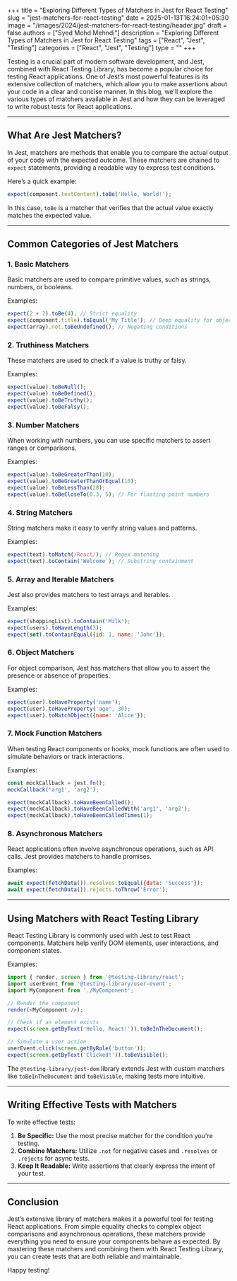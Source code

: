 +++
title = "Exploring Different Types of Matchers in Jest for React Testing"
slug = "jest-matchers-for-react-testing"
date = 2025-01-13T16:24:01+05:30
image = "/images/2024/jest-matchers-for-react-testing/header.jpg"
draft = false
authors = ["Syed Mohd Mehndi"]
description = "Exploring Different Types of Matchers in Jest for React Testing"
tags = ["React", "Jest", "Testing"]
categories = ["React", "Jest", "Testing"]
type = ""
+++

Testing is a crucial part of modern software development, and Jest, combined with React Testing Library, has become a popular choice for testing React applications. One of Jest’s most powerful features is its extensive collection of matchers, which allow you to make assertions about your code in a clear and concise manner. In this blog, we'll explore the various types of matchers available in Jest and how they can be leveraged to write robust tests for React applications.

---

## What Are Jest Matchers?

In Jest, matchers are methods that enable you to compare the actual output of your code with the expected outcome. These matchers are chained to `expect` statements, providing a readable way to express test conditions.

Here’s a quick example:

```javascript
expect(component.textContent).toBe('Hello, World!');
```

In this case, `toBe` is a matcher that verifies that the actual value exactly matches the expected value.

---

## Common Categories of Jest Matchers

### 1. **Basic Matchers**

Basic matchers are used to compare primitive values, such as strings, numbers, or booleans.

Examples:

```javascript
expect(2 + 2).toBe(4); // Strict equality
expect(component.title).toEqual('My Title'); // Deep equality for objects or arrays
expect(array).not.toBeUndefined(); // Negating conditions
```

### 2. **Truthiness Matchers**

These matchers are used to check if a value is truthy or falsy.

Examples:

```javascript
expect(value).toBeNull();
expect(value).toBeDefined();
expect(value).toBeTruthy();
expect(value).toBeFalsy();
```

### 3. **Number Matchers**

When working with numbers, you can use specific matchers to assert ranges or comparisons.

Examples:

```javascript
expect(value).toBeGreaterThan(10);
expect(value).toBeGreaterThanOrEqual(10);
expect(value).toBeLessThan(20);
expect(value).toBeCloseTo(0.3, 5); // For floating-point numbers
```

### 4. **String Matchers**

String matchers make it easy to verify string values and patterns.

Examples:

```javascript
expect(text).toMatch(/React/); // Regex matching
expect(text).toContain('Welcome'); // Substring containment
```

### 5. **Array and Iterable Matchers**

Jest also provides matchers to test arrays and iterables.

Examples:

```javascript
expect(shoppingList).toContain('Milk');
expect(users).toHaveLength(3);
expect(set).toContainEqual({id: 1, name: 'John'});
```

### 6. **Object Matchers**

For object comparison, Jest has matchers that allow you to assert the presence or absence of properties.

Examples:

```javascript
expect(user).toHaveProperty('name');
expect(user).toHaveProperty('age', 30);
expect(user).toMatchObject({name: 'Alice'});
```

### 7. **Mock Function Matchers**

When testing React components or hooks, mock functions are often used to simulate behaviors or track interactions.

Examples:

```javascript
const mockCallback = jest.fn();
mockCallback('arg1', 'arg2');

expect(mockCallback).toHaveBeenCalled();
expect(mockCallback).toHaveBeenCalledWith('arg1', 'arg2');
expect(mockCallback).toHaveBeenCalledTimes(1);
```

### 8. **Asynchronous Matchers**

React applications often involve asynchronous operations, such as API calls. Jest provides matchers to handle promises.

Examples:

```javascript
await expect(fetchData()).resolves.toEqual({data: 'Success'});
await expect(fetchData()).rejects.toThrow('Error');
```

---

## Using Matchers with React Testing Library

React Testing Library is commonly used with Jest to test React components. Matchers help verify DOM elements, user interactions, and component states.

Examples:

```javascript
import { render, screen } from '@testing-library/react';
import userEvent from '@testing-library/user-event';
import MyComponent from './MyComponent';

// Render the component
render(<MyComponent />);

// Check if an element exists
expect(screen.getByText('Hello, React!')).toBeInTheDocument();

// Simulate a user action
userEvent.click(screen.getByRole('button'));
expect(screen.getByText('Clicked!')).toBeVisible();
```

The `@testing-library/jest-dom` library extends Jest with custom matchers like `toBeInTheDocument` and `toBeVisible`, making tests more intuitive.

---

## Writing Effective Tests with Matchers

To write effective tests:

1. **Be Specific:** Use the most precise matcher for the condition you're testing.
2. **Combine Matchers:** Utilize `.not` for negative cases and `.resolves` or `.rejects` for async tests.
3. **Keep It Readable:** Write assertions that clearly express the intent of your test.

---

## Conclusion

Jest’s extensive library of matchers makes it a powerful tool for testing React applications. From simple equality checks to complex object comparisons and asynchronous operations, these matchers provide everything you need to ensure your components behave as expected. By mastering these matchers and combining them with React Testing Library, you can create tests that are both reliable and maintainable.

Happy testing!
